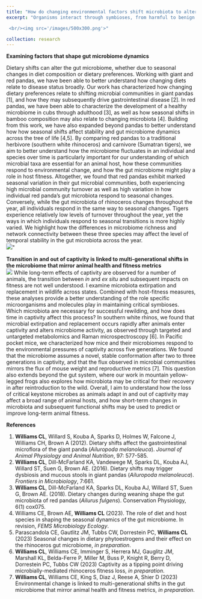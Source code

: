 ```yaml
---
title: "How do changing environmental factors shift microbiota to alter animal fitness?"
excerpt: "Organisms interact through symbioses, from harmful to benign to beneficial, driving evolution for both the host and symbiont. This coevolution occurs on different timescales, with microbiota exhibiting rapid changes (<i>e.g.</i>, host dietary changes shape gut microbiota) compared to long-term changes in animal hosts (<i>e.g.</i>, reduced fitness over generations). The gut microbiome can be shaped by both environmental factors as well as its evolutionary history. Factors such as changing diets and/or environments can alter microbiota, sometimes leading to negative outcomes. However, we lack a fundamental understanding of how microbes and their functions change over time and between generations and how these changes lead to host effects. Exploring symbiotic relationships like these is critical to elucidate mechanisms of adaptation surrounding host-symbiont homeostasis.

 <br/><img src='/images/500x300.png'>"

collection: research
---
```

<b>Examining factors that shape gut microbiome dynamics</b>

Dietary shifts can alter the gut microbiome, whether due to seasonal changes in diet composition or dietary preferences. Working with giant and red pandas, we have been able to better understand how changing diets relate to disease status broadly. Our work has characterized how changing dietary preferences relate to shifting microbial communities in giant pandas [1], and how they may subsequently drive gastrointestinal disease [2]. In red pandas, we have been able to characterize the development of a healthy microbiome in cubs through adulthood [3], as well as how seasonal shifts in bamboo composition may also relate to changing microbiota [4]. Building from this work, we have also expanded beyond pandas to better understand how how seasonal shifts affect stability and gut microbiome dynamics across the tree of life [4,5]. By comparing red pandas to a traditional herbivore (southern white rhinoceros) and carnivore (Sumatran tigers), we aim to better understand how the microbiome fluctuates in an individual and species over time is particularly important for our understanding of which microbial taxa are essential for an animal host, how these communities respond to environmental change, and how the gut microbiome might play a role in host fitness. Altogether, we found that red pandas exhibit marked seasonal variation in their gut microbial communities, both experiencing high microbial community turnover as well as high variation in how individual red panda’s gut microbiota respond to seasonal changes. Conversely, while the gut microbiota of rhinoceros changes throughout the year, all individuals respond in the same way to seasonal changes. Tigers experience relatively low levels of turnover throughout the year, yet the ways in which individuals respond to seasonal transitions is more highly varied. We highlight how the differences in microbiome richness and network connectivity between these three species may affect the level of temporal stability in the gut microbiota across the year. 
<br/><img src='/images/500x300.png'>"

<b>Transition in and out of captivity is linked to multi-generational shifts in the microbiome that mirror animal health and fitness metrics</b>
<br/><img src='/images/500x300.png'>
While long-term effects of captivity are observed for a number of animals, the transition between <i>in</i> and <i>ex situ</i> and subsequent impacts on fitness are not well understood. I examine microbiota extirpation and replacement in wildlife across states. Combined with host-fitness measures, these analyses provide a better understanding of the role specific microorganisms and molecules play in maintaining critical symbioses. Which microbiota are necessary for successful rewilding, and how does time in captivity affect this process? In southern white rhinos, we found that microbial extirpation and replacement occurs rapidly after animals enter captivity and alters microbiome activity, as observed through targeted and untargeted metabolomics and Raman microspectroscopy [6]. In Pacific pocket mice, we characterized how mice and their microbiomes respond to the environmental pressures of captivity across five generations. We found that the microbiome assumes a novel, stable conformation after two to three generations in captivity, and that the flux observed in microbial communities mirrors the flux of mouse weight and reproductive metrics [7]. This question also extends beyond the gut system, where our work in mountain yellow-legged frogs also explores how microbiota may be critical for their recovery in after reintroduction to the wild. Overall, I aim to understand how the loss of critical keystone microbes as animals adapt in and out of captivity may affect a broad range of animal hosts, and how short-term changes in microbiota and subsequent functional shifts may be used to predict or improve long-term animal fitness. 

<b>References</b>
1. <b>Williams CL</b>, Willard S, Kouba A, Sparks D, Holmes W, Falcone J, Williams CH, Brown A (2012). Dietary shifts affect the gastrointestinal microflora of the giant panda (<i>Ailuropoda melanoleuca</i>). <i>Journal of Animal Physiology and Animal Nutrition</i>, 97: 577-585.
2. <b>Williams CL</b>, Dill-McFarland KA, Vandewege M, Sparks DL, Kouba AJ, Willard ST, Suen G, Brown AE. (2016). Dietary shifts may trigger dysbiosis and mucous stools in giant pandas (<i>Ailuropoda melanoleuca</i>). <i>Frontiers in Microbiology</i>, 7:661.
3. <b>Williams CL</b>, Dill-McFarland KA, Sparks DL, Kouba AJ, Willard ST, Suen G, Brown AE. (2018). Dietary changes during weaning shape the gut microbiota of red pandas (<i>Ailurus fulgens</i>). Conservation Physiology, 6(1) cox075.
4. Williams CE, Brown AE, <b>Williams CL</b> (2023). The role of diet and host species in shaping the seasonal dynamics of the gut microbiome. In revision, <i>FEMS Microbiology Ecology</i>.
5. Parascandola CE, Gautlitz JM, Tubbs CW, Dorrestein PC, <b>Williams CL </b> (2023) Seasonal changes in dietary phytoestrogens and their effect on the rhinoceros gut microbiome, <i>in preparation</i>.
6. <b>Williams CL</b>, Williams CE, Imminger S, Herrera MJ, Gauglitz JM, Marshall KL, Belda-Ferre P, Miller M, Buss P, Knight R, Berry D, Dorrestein PC, Tubbs CW (2023) Captivity as a tipping point driving microbially-mediated rhinoceros fitness loss, <i> in preparation</i>.
7. <b>Williams CL</b>, Williams CE, King S, Diaz J, Reese A, Shier D (2023) Environmental change is linked to multi-generational shifts in the gut microbiome that mirror animal health and fitness metrics, <i> in preparation</i>. 






